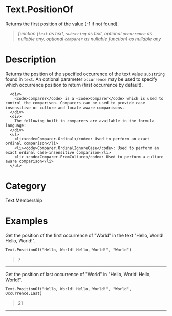 ﻿# Text.PositionOf
Returns the first position of the value (-1 if not found).
> _function (<code>text</code> as text, <code>substring</code> as text, optional <code>occurrence</code> as nullable any, optional <code>comparer</code> as nullable function) as nullable any_
# Description 
Returns the position of the specified occurrence of the text value <code>substring</code> found in <code>text</code>. 
    An optional parameter <code>occurrence</code> may be used to specify which occurrence position to return (first occurrence by default).
    
      <div>
        <code>comparer</code> is a <code>Comparer</code> which is used to control the comparison. Comparers can be used to provide case insensitive or culture and locale aware comparisons.
      </div>
      <div>
        The following built in comparers are available in the formula language:
      </div>
      <ul>
        <li><code>Comparer.Ordinal</code>: Used to perform an exact ordinal comparison</li>
        <li><code>Comparer.OrdinalIgnoreCase</code>: Used to perform an exact ordinal case-insensitive comparison</li>
        <li> <code>Comparer.FromCulture</code>: Used to perform a culture aware comparison</li>      
      </ul>

# Category 
Text.Membership
# Examples 
Get the position of the first occurrence of "World" in the text "Hello, World! Hello, World!".
```
Text.PositionOf("Hello, World! Hello, World!", "World")
```
> 7
***
Get the position of last occurrence of "World" in "Hello, World! Hello, World!".
```
Text.PositionOf("Hello, World! Hello, World!", "World", Occurrence.Last)
```
> 21
***
